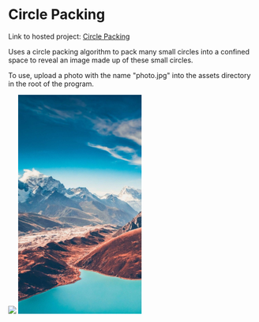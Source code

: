 # Circle Packing

Link to hosted project: [Circle Packing](https://tansonlee.github.io/circle-packing/)

Uses a circle packing algorithm to pack many small circles into a confined space to reveal an image made up of these small circles.

To use, upload a photo with the name "photo.jpg" into the assets directory in the root of the program.

<img src="assets/circle-packing.gif" width="250px"> <img src="assets/photo.jpg" width="250px">
